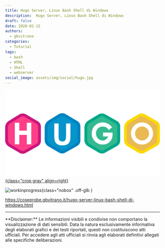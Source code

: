 ```yaml
---
title: Hugo Server, Linux Bash Shell di Windows
description:  Hugo Server, Linux Bash Shell di Windows
draft: false
date: 2020-02-15
authors:
  - gbvitrano
categories:
  - Tutorial
tags:
  - bash
  - HTML
  - Shell
  - webserver
social_image: assets/img/social/hugo.jpg
--- 
```

<style>.md-typeset code { background-color: #fff0;} 
</style>
[![hugo](hugo.jpg "Hugo Server, Linux Bash Shell di Windows" ){class="crop gray" align=right}](index.md) 

![workinprogress](https://coseerobe.it/assets/img/workinprogress.jpg "Work in progress"){class="nobox" .off-glb }


https://coseerobe.gbvitrano.it/hugo-server-linux-bash-shell-di-windows.html

<hr>
**Disclaimer:** Le informazioni visibili e condivise non comportano la visualizzazione di dati sensibili. Data la natura esclusivamente informativa degli elaborati grafici e dei testi riportati, questi non costituiscono atti ufficiali. Per accedere agli atti ufficiali si rinvia agli elaborati definitivi allegati alle specifiche deliberazioni.